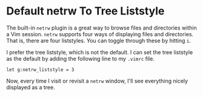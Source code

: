 # Default netrw To Tree Liststyle

The built-in `netrw` plugin is a great way to browse files and directories
within a Vim session. `netrw` supports four ways of displaying files and
directories. That is, there are four liststyles. You can toggle through
these by hitting `i`.

I prefer the tree liststyle, which is not the default. I can set the tree
liststyle as the default by adding the following line to my `.vimrc` file.

```vimscript
let g:netrw_liststyle = 3
```

Now, every time I visit or revisit a `netrw` window, I'll see everything
nicely displayed as a tree.

